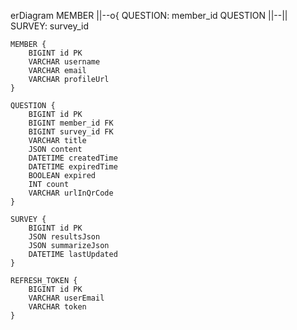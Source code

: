 erDiagram
MEMBER ||--o{ QUESTION: member_id
QUESTION ||--|| SURVEY: survey_id

    MEMBER {
        BIGINT id PK
        VARCHAR username
        VARCHAR email
        VARCHAR profileUrl
    }
    
    QUESTION {
        BIGINT id PK
        BIGINT member_id FK
        BIGINT survey_id FK
        VARCHAR title
        JSON content
        DATETIME createdTime
        DATETIME expiredTime
        BOOLEAN expired
        INT count
        VARCHAR urlInQrCode
    }
    
    SURVEY {
        BIGINT id PK
        JSON resultsJson
        JSON summarizeJson
        DATETIME lastUpdated
    }
    
    REFRESH_TOKEN {
        BIGINT id PK
        VARCHAR userEmail
        VARCHAR token
    }
